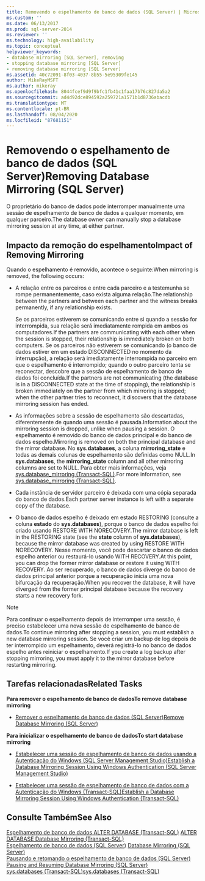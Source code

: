 ```yaml
---
title: Removendo o espelhamento de banco de dados (SQL Server) | Microsoft Docs
ms.custom: ''
ms.date: 06/13/2017
ms.prod: sql-server-2014
ms.reviewer: ''
ms.technology: high-availability
ms.topic: conceptual
helpviewer_keywords:
- database mirroring [SQL Server], removing
- stopping database mirroring [SQL Server]
- removing database mirroring [SQL Server]
ms.assetid: 40c72091-8f03-4037-8b55-5e95309fe145
author: MikeRayMSFT
ms.author: mikeray
ms.openlocfilehash: 8044fcef9d9f9bfc1fb41c1faa17b76c827da5a2
ms.sourcegitcommit: ad4d92dce894592a259721a1571b1d8736abacdb
ms.translationtype: MT
ms.contentlocale: pt-BR
ms.lasthandoff: 08/04/2020
ms.locfileid: "87681151"
---
```

# <a name="removing-database-mirroring-sql-server"></a><span data-ttu-id="c8df0-102">Removendo o espelhamento de banco de dados (SQL Server)</span><span class="sxs-lookup"><span data-stu-id="c8df0-102">Removing Database Mirroring (SQL Server)</span></span>
  <span data-ttu-id="c8df0-103">O proprietário do banco de dados pode interromper manualmente uma sessão de espelhamento de banco de dados a qualquer momento, em qualquer parceiro.</span><span class="sxs-lookup"><span data-stu-id="c8df0-103">The database owner can manually stop a database mirroring session at any time, at either partner.</span></span>  
  
## <a name="impact-of-removing-mirroring"></a><span data-ttu-id="c8df0-104">Impacto da remoção do espelhamento</span><span class="sxs-lookup"><span data-stu-id="c8df0-104">Impact of Removing Mirroring</span></span>  
 <span data-ttu-id="c8df0-105">Quando o espelhamento é removido, acontece o seguinte:</span><span class="sxs-lookup"><span data-stu-id="c8df0-105">When mirroring is removed, the following occurs:</span></span>  
  
-   <span data-ttu-id="c8df0-106">A relação entre os parceiros e entre cada parceiro e a testemunha se rompe permanentemente, caso exista alguma relação.</span><span class="sxs-lookup"><span data-stu-id="c8df0-106">The relationship between the partners and between each partner and the witness breaks permanently, if any relationship exists.</span></span>  
  
     <span data-ttu-id="c8df0-107">Se os parceiros estiverem se comunicando entre si quando a sessão for interrompida, sua relação será imediatamente rompida em ambos os computadores.</span><span class="sxs-lookup"><span data-stu-id="c8df0-107">If the partners are communicating with each other when the session is stopped, their relationship is immediately broken on both computers.</span></span> <span data-ttu-id="c8df0-108">Se os parceiros não estiverem se comunicando (o banco de dados estiver em um estado DISCONNECTED no momento da interrupção), a relação será imediatamente interrompida no parceiro em que o espelhamento é interrompido; quando o outro parceiro tenta se reconectar, descobre que a sessão de espelhamento de banco de dados foi concluída.</span><span class="sxs-lookup"><span data-stu-id="c8df0-108">If the partners are not communicating (the database is in a DISCONNECTED state at the time of stopping), the relationship is broken immediately on the partner from which mirroring is stopped; when the other partner tries to reconnect, it discovers that the database mirroring session has ended.</span></span>  
  
-   <span data-ttu-id="c8df0-109">As informações sobre a sessão de espelhamento são descartadas, diferentemente de quando uma sessão é pausada.</span><span class="sxs-lookup"><span data-stu-id="c8df0-109">Information about the mirroring session is dropped, unlike when pausing a session.</span></span> <span data-ttu-id="c8df0-110">O espelhamento é removido do banco de dados principal e do banco de dados espelho.</span><span class="sxs-lookup"><span data-stu-id="c8df0-110">Mirroring is removed on both the principal database and the mirror database.</span></span> <span data-ttu-id="c8df0-111">No **sys.databases**, a coluna **mirroring_state** e todas as demais colunas de espelhamento são definidas como NULL.</span><span class="sxs-lookup"><span data-stu-id="c8df0-111">In **sys.databases**, the **mirroring_state** column and all other mirroring columns are set to NULL.</span></span> <span data-ttu-id="c8df0-112">Para obter mais informações, veja [sys.database_mirroring &#40;Transact-SQL&#41;](/sql/relational-databases/system-catalog-views/sys-database-mirroring-transact-sql).</span><span class="sxs-lookup"><span data-stu-id="c8df0-112">For more information, see [sys.database_mirroring &#40;Transact-SQL&#41;](/sql/relational-databases/system-catalog-views/sys-database-mirroring-transact-sql).</span></span>  
  
-   <span data-ttu-id="c8df0-113">Cada instância de servidor parceiro é deixada com uma cópia separada do banco de dados.</span><span class="sxs-lookup"><span data-stu-id="c8df0-113">Each partner server instance is left with a separate copy of the database.</span></span>  
  
-   <span data-ttu-id="c8df0-114">O banco de dados espelho é deixado em estado RESTORING (consulte a coluna **estado** do **sys.databases**), porque o banco de dados espelho foi criado usando RESTORE WITH NORECOVERY.</span><span class="sxs-lookup"><span data-stu-id="c8df0-114">The mirror database is left in the RESTORING state (see the **state** column of **sys.databases**), because the mirror database was created by using RESTORE WITH NORECOVERY.</span></span> <span data-ttu-id="c8df0-115">Nesse momento, você pode descartar o banco de dados espelho anterior ou restaurá-lo usando WITH RECOVERY.</span><span class="sxs-lookup"><span data-stu-id="c8df0-115">At this point, you can drop the former mirror database or restore it using WITH RECOVERY.</span></span> <span data-ttu-id="c8df0-116">Ao ser recuperado, o banco de dados diverge do banco de dados principal anterior porque a recuperação inicia uma nova bifurcação da recuperação.</span><span class="sxs-lookup"><span data-stu-id="c8df0-116">When you recover the database, it will have diverged from the former principal database because the recovery starts a new recovery fork.</span></span>  
  
> [!NOTE]  
>  <span data-ttu-id="c8df0-117">Para continuar o espelhamento depois de interromper uma sessão, é preciso estabelecer uma nova sessão de espelhamento de banco de dados.</span><span class="sxs-lookup"><span data-stu-id="c8df0-117">To continue mirroring after stopping a session, you must establish a new database mirroring session.</span></span> <span data-ttu-id="c8df0-118">Se você criar um backup de log depois de ter interrompido um espelhamento, deverá registrá-lo no banco de dados espelho antes reiniciar o espelhamento.</span><span class="sxs-lookup"><span data-stu-id="c8df0-118">If you create a log backup after stopping mirroring, you must apply it to the mirror database before restarting mirroring.</span></span>  
  
##  <a name="related-tasks"></a><a name="RelatedTasks"></a> <span data-ttu-id="c8df0-119">Tarefas relacionadas</span><span class="sxs-lookup"><span data-stu-id="c8df0-119">Related Tasks</span></span>  
 <span data-ttu-id="c8df0-120">**Para remover o espelhamento de banco de dados**</span><span class="sxs-lookup"><span data-stu-id="c8df0-120">**To remove database mirroring**</span></span>  
  
-   [<span data-ttu-id="c8df0-121">Remover o espelhamento de banco de dados &#40;SQL Server&#41;</span><span class="sxs-lookup"><span data-stu-id="c8df0-121">Remove Database Mirroring &#40;SQL Server&#41;</span></span>](database-mirroring-sql-server.md)  
  
 <span data-ttu-id="c8df0-122">**Para inicializar o espelhamento de banco de dados**</span><span class="sxs-lookup"><span data-stu-id="c8df0-122">**To start database mirroring**</span></span>  
  
-   [<span data-ttu-id="c8df0-123">Estabelecer uma sessão de espelhamento de banco de dados usando a Autenticação do Windows &#40;SQL Server Management Studio&#41;</span><span class="sxs-lookup"><span data-stu-id="c8df0-123">Establish a Database Mirroring Session Using Windows Authentication &#40;SQL Server Management Studio&#41;</span></span>](establish-database-mirroring-session-windows-authentication.md)  
  
-   [<span data-ttu-id="c8df0-124">Estabelecer uma sessão de espelhamento de banco de dados com a Autenticação do Windows &#40;Transact-SQL&#41;</span><span class="sxs-lookup"><span data-stu-id="c8df0-124">Establish a Database Mirroring Session Using Windows Authentication &#40;Transact-SQL&#41;</span></span>](database-mirroring-establish-session-windows-authentication.md)  
  

  
## <a name="see-also"></a><span data-ttu-id="c8df0-125">Consulte Também</span><span class="sxs-lookup"><span data-stu-id="c8df0-125">See Also</span></span>  
 <span data-ttu-id="c8df0-126">[Espelhamento de banco de dados ALTER DATABASE &#40;Transact-SQL&#41;](/sql/t-sql/statements/alter-database-transact-sql-database-mirroring) </span><span class="sxs-lookup"><span data-stu-id="c8df0-126">[ALTER DATABASE Database Mirroring &#40;Transact-SQL&#41;](/sql/t-sql/statements/alter-database-transact-sql-database-mirroring) </span></span>  
 <span data-ttu-id="c8df0-127">[Espelhamento de banco de dados &#40;SQL Server&#41;](database-mirroring-sql-server.md) </span><span class="sxs-lookup"><span data-stu-id="c8df0-127">[Database Mirroring &#40;SQL Server&#41;](database-mirroring-sql-server.md) </span></span>  
 <span data-ttu-id="c8df0-128">[Pausando e retomando o espelhamento de banco de dados &#40;SQL Server&#41;](pausing-and-resuming-database-mirroring-sql-server.md) </span><span class="sxs-lookup"><span data-stu-id="c8df0-128">[Pausing and Resuming Database Mirroring &#40;SQL Server&#41;](pausing-and-resuming-database-mirroring-sql-server.md) </span></span>  
 [<span data-ttu-id="c8df0-129">sys.databases &#40;Transact-SQL&#41;</span><span class="sxs-lookup"><span data-stu-id="c8df0-129">sys.databases &#40;Transact-SQL&#41;</span></span>](/sql/relational-databases/system-catalog-views/sys-databases-transact-sql)  
  
  
